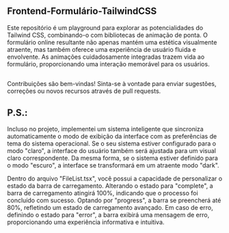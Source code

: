 

## Frontend-Formulário-TailwindCSS

Este repositório é um playground para explorar as potencialidades do Tailwind CSS, combinando-o com bibliotecas de animação de ponta. O formulário online resultante não apenas mantém uma estética visualmente atraente, mas também oferece uma experiência de usuário fluida e envolvente. As animações cuidadosamente integradas trazem vida ao formulário, proporcionando uma interação memorável para os usuários.

##

Contribuições são bem-vindas! Sinta-se à vontade para enviar sugestões, correções ou novos recursos através de pull requests.

##

## P.S.: 

Incluso no projeto, implementei um sistema inteligente que sincroniza automaticamente o modo de exibição da interface com as preferências de tema do sistema operacional. Se o seu sistema estiver configurado para o modo "claro", a interface do usuário também será ajustada para um visual claro correspondente. Da mesma forma, se o sistema estiver definido para o modo "escuro", a interface se transformará em um atraente modo "dark".

Dentro do arquivo "FileList.tsx", você possui a capacidade de personalizar o estado da barra de carregamento. Alterando o estado para "complete", a barra de carregamento atingirá 100%, indicando que o processo foi concluído com sucesso. Optando por "progress", a barra se preencherá até 80%, refletindo um estado de carregamento avançado. Em caso de erro, definindo o estado para "error", a barra exibirá uma mensagem de erro, proporcionando uma experiência informativa e intuitiva.
